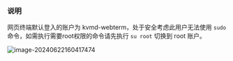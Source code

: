 ### 说明

网页终端默认登入的账户为 kvmd-webterm，处于安全考虑此用户无法使用 `sudo` 命令，如需执行需要root权限的命令请先执行 `su root` 切换到 root 账户。

![image-20240622160417474](../img/image-20240622160417474.png)